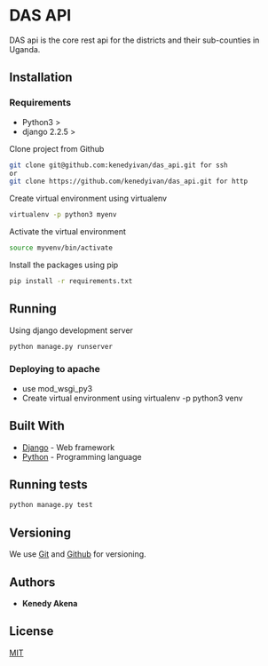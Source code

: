 # DAS API

DAS api is the core rest api for the districts and their sub-counties in Uganda.

## Installation

### Requirements
* Python3 >
* django 2.2.5 >

Clone project from Github
```bash
git clone git@github.com:kenedyivan/das_api.git for ssh
or
git clone https://github.com/kenedyivan/das_api.git for http
```

Create virtual environment using virtualenv
```bash
virtualenv -p python3 myenv
```

Activate the virtual environment
```bash
source myvenv/bin/activate
```

Install the packages using pip
```bash
pip install -r requirements.txt
```

## Running

Using django development server
```bash
python manage.py runserver
```

### Deploying to apache

* use mod_wsgi_py3
* Create virtual environment using virtualenv -p python3 venv


## Built With

* [Django](https://laravel.com/) - Web framework
* [Python](https://www.php.net/) - Programming language

## Running tests

```bash
python manage.py test
```

## Versioning

We use [Git](https://git-scm.com/) and [Github](https://github.com/) for versioning. 

## Authors

* **Kenedy Akena**

## License

[MIT](https://choosealicense.com/licenses/mit/)
